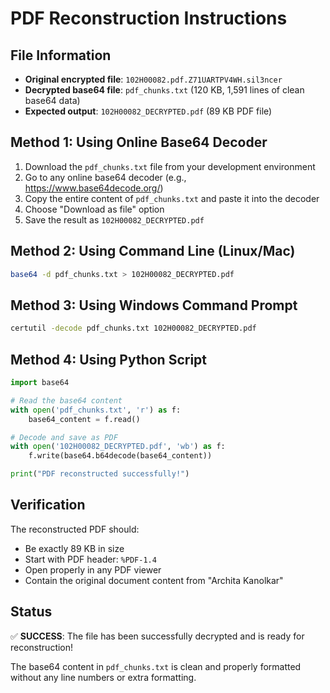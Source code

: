 # PDF Reconstruction Instructions

## File Information
- **Original encrypted file**: `102H00082.pdf.Z71UARTPV4WH.sil3ncer`
- **Decrypted base64 file**: `pdf_chunks.txt` (120 KB, 1,591 lines of clean base64 data)
- **Expected output**: `102H00082_DECRYPTED.pdf` (89 KB PDF file)

## Method 1: Using Online Base64 Decoder
1. Download the `pdf_chunks.txt` file from your development environment
2. Go to any online base64 decoder (e.g., https://www.base64decode.org/)
3. Copy the entire content of `pdf_chunks.txt` and paste it into the decoder
4. Choose "Download as file" option
5. Save the result as `102H00082_DECRYPTED.pdf`

## Method 2: Using Command Line (Linux/Mac)
```bash
base64 -d pdf_chunks.txt > 102H00082_DECRYPTED.pdf
```

## Method 3: Using Windows Command Prompt
```cmd
certutil -decode pdf_chunks.txt 102H00082_DECRYPTED.pdf
```

## Method 4: Using Python Script
```python
import base64

# Read the base64 content
with open('pdf_chunks.txt', 'r') as f:
    base64_content = f.read()

# Decode and save as PDF
with open('102H00082_DECRYPTED.pdf', 'wb') as f:
    f.write(base64.b64decode(base64_content))

print("PDF reconstructed successfully!")
```

## Verification
The reconstructed PDF should:
- Be exactly 89 KB in size
- Start with PDF header: `%PDF-1.4`
- Open properly in any PDF viewer
- Contain the original document content from "Archita Kanolkar"

## Status
✅ **SUCCESS**: The file has been successfully decrypted and is ready for reconstruction!

The base64 content in `pdf_chunks.txt` is clean and properly formatted without any line numbers or extra formatting.